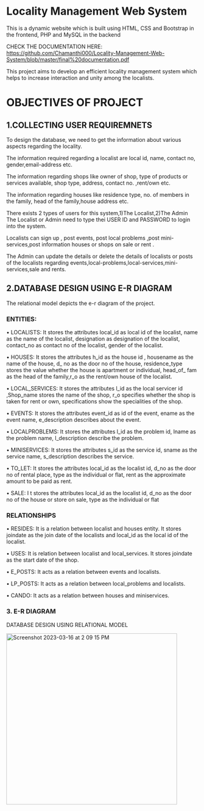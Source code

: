 # Locality Management Web System
This is a dynamic website which is built using HTML, CSS and Bootstrap in the frontend, PHP and MySQL in the backend

CHECK THE DOCUMENTATION HERE: https://github.com/Chamanthi000/Locality-Management-Web-System/blob/master/final%20documentation.pdf

This project aims to develop an efficient locality management
system which helps to increase interaction and unity among the localists.

# OBJECTIVES OF PROJECT
 
## 1.COLLECTING USER REQUIREMNETS

To design the database, we need to get the information about various aspects regarding the locality.

The information required regarding a localist are local id, name, contact no,
gender,email-address etc.

The information regarding shops like owner of shop, type of products or services
available, shop type, address, contact no. ,rent/own etc.

The information regarding houses like residence type, no. of members in the
family, head of the family,house address etc.

There exists 2 types of users for this system,1)The Localist,2)The Admin
The Localist or Admin need to type thei USER ID and PASSWORD to login into the
system.

Localists can sign up , post events, post local problems ,post mini- services,post
information houses or shops on sale or rent .

The Admin can update the details or delete the details of localists or posts of the
localists regarding events,local-problems,local-services,mini-services,sale and
rents.

## 2.DATABASE DESIGN USING E-R DIAGRAM

The relational model depicts the e-r diagram of the project.

### ENTITIES:

• LOCALISTS: It stores the attributes local_id as local id of the localist, name
as the name of the localist, designation as designation of the localist,
contact_no as contact no of the localist, gender of the localist.

• HOUSES: It stores the attributes h_id as the house id , housename as the
name of the house, d_ no as the door no of the house, residence_type
stores the value whether the house is apartment or individual, head_of_
fam as the head of the family,r_o as the rent/own house of the localist.

• LOCAL_SERVICES: It stores the attributes l_id as the local servicer id
,Shop_name stores the name of the shop, r_o specifies whether the shop
is taken for rent or own, specifications show the specialities of the shop.

• EVENTS: It stores the attributes event_id as id of the event, ename as the
event name, e_description describes about the event.

• LOCALPROBLEMS: It stores the attributes l_id as the problem id, lname as
the problem name, l_description describe the problem.

• MINISERVICES: It stores the attributes s_id as the service id, sname as the
service name, s_description describes the service.

• TO_LET: It stores the attributes local_id as the localist id,
d_no as the door no of rental place, type as the individual or flat, rent as
the approximate amount to be paid as rent.

• SALE: I t stores the attributes local_id as the localist id,
d_no as the door no of the house or store on sale, type as the individual or
flat

### RELATIONSHIPS

• RESIDES: It is a relation between localist and houses entity. It stores
joindate as the join date of the localists and local_id as the local id of the
localist.

• USES: It is relation between localist and local_services. It stores joindate as
the start date of the shop.

• E_POSTS: It acts as a relation between events and localists.

• LP_POSTS: It acts as a relation between local_problems and localists.

• CANDO: It acts as a relation between houses and miniservices.

### 3. E-R DIAGRAM

 DATABASE DESIGN USING RELATIONAL MODEL



<img width="448" alt="Screenshot 2023-03-16 at 2 09 15 PM" src="https://user-images.githubusercontent.com/45826511/225713597-39f1bc8d-e602-4050-80fd-837232ff9f3b.png">


